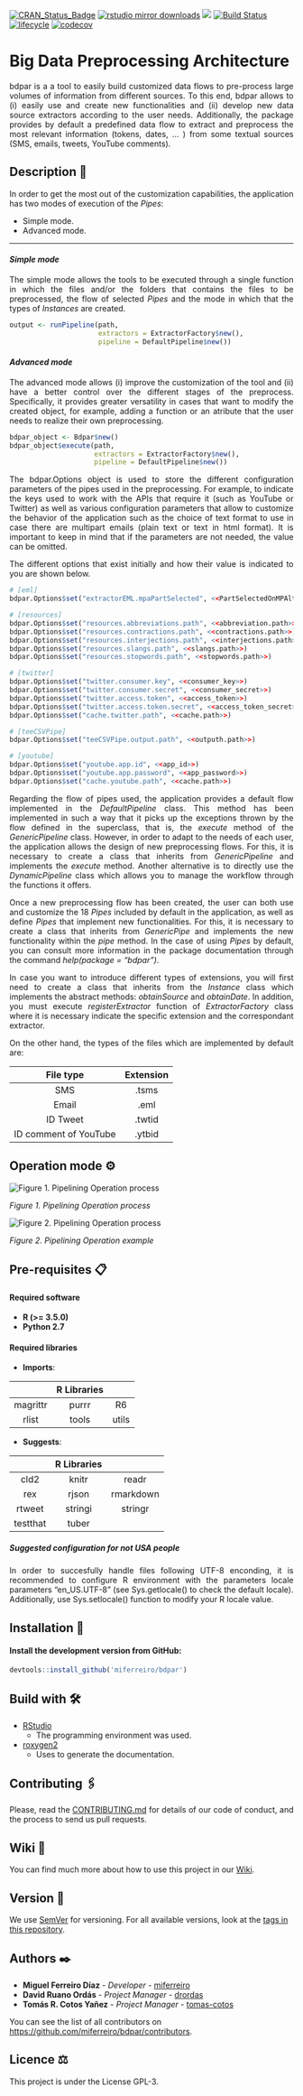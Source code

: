 
[![CRAN\_Status\_Badge](http://www.r-pkg.org/badges/version/bdpar)](https://cran.r-project.org/package=bdpar)
[![rstudio mirror
downloads](http://cranlogs.r-pkg.org/badges/bdpar)](https://github.com/metacran/cranlogs.app)
[![](https://cranlogs.r-pkg.org/badges/grand-total/bdpar)](https://cran.r-project.org/package=bdpar)
[![Build
Status](https://travis-ci.org/miferreiro/bdpar.svg?branch=develop)](https://travis-ci.org/miferreiro/bdpar)
[![lifecycle](https://img.shields.io/badge/lifecycle-maturing-blue.svg)](https://www.tidyverse.org/lifecycle/#maturing)
[![codecov](https://codecov.io/gh/miferreiro/bdpar/branch/develop/graph/badge.svg)](https://codecov.io/gh/miferreiro/bdpar)

# Big Data Preprocessing Architecture

<div style="text-align: justify">

bdpar is a a tool to easily build customized data flows to pre-process
large volumes of information from different sources. To this end, bdpar
allows to (i) easily use and create new functionalities and (ii) develop
new data source extractors according to the user needs. Additionally,
the package provides by default a predefined data flow to extract and
preprocess the most relevant information (tokens, dates, … ) from some
textual sources (SMS, emails, tweets, YouTube comments).

</div>

## Description 📄

<div style="text-align: justify">

In order to get the most out of the customization capabilities, the
application has two modes of execution of the *Pipes*:

  - Simple mode.
  - Advanced mode.

</div>

-----

#### *Simple mode*

<div style="text-align: justify">

The simple mode allows the tools to be executed through a single
function in which the files and/or the folders that contains the files
to be preprocessed, the flow of selected *Pipes* and the mode in which
that the types of *Instances* are created.

</div>

``` r
output <- runPipeline(path,
                      extractors = ExtractorFactory$new(),
                      pipeline = DefaultPipeline$new())
```

#### *Advanced mode*

<div style="text-align: justify">

The advanced mode allows (i) improve the customization of the tool and
(ii) have a better control over the different stages of the preprocess.
Specifically, it provides greater versatility in cases that want to
modify the created object, for example, adding a function or an atribute
that the user needs to realize their own preprocessing.

</div>

``` r
bdpar_object <- Bdpar$new() 
bdpar_object$execute(path,
                     extractors = ExtractorFactory$new(),
                     pipeline = DefaultPipeline$new())
```

<div style="text-align: justify">

The bdpar.Options object is used to store the different configuration
parameters of the pipes used in the preprocessing. For example, to
indicate the keys used to work with the APIs that require it (such as
YouTube or Twitter) as well as various configuration parameters that
allow to customize the behavior of the application such as the choice of
text format to use in case there are multipart emails (plain text or
text in html format). It is important to keep in mind that if the
parameters are not needed, the value can be omitted.

The different options that exist initially and how their value is
indicated to you are shown below.

</div>

``` r
# [eml]
bdpar.Options$set("extractorEML.mpaPartSelected", <<PartSelectedOnMPAlternative>>)

# [resources]
bdpar.Options$set("resources.abbreviations.path", <<abbreviation.path>>)
bdpar.Options$set("resources.contractions.path", <<contractions.path>>)
bdpar.Options$set("resources.interjections.path", <<interjections.path>>)
bdpar.Options$set("resources.slangs.path", <<slangs.path>>)
bdpar.Options$set("resources.stopwords.path", <<stopwords.path>>)

# [twitter]
bdpar.Options$set("twitter.consumer.key", <<consumer_key>>)
bdpar.Options$set("twitter.consumer.secret", <<consumer_secret>>)
bdpar.Options$set("twitter.access.token", <<access_token>>)
bdpar.Options$set("twitter.access.token.secret", <<access_token_secret>>)
bdpar.Options$set("cache.twitter.path", <<cache.path>>)

# [teeCSVPipe]
bdpar.Options$set("teeCSVPipe.output.path", <<outputh.path>>)

# [youtube]
bdpar.Options$set("youtube.app.id", <<app_id>>)
bdpar.Options$set("youtube.app.password", <<app_password>>)
bdpar.Options$set("cache.youtube.path", <<cache.path>>)
```

<div style="text-align: justify">

Regarding the flow of pipes used, the application provides a default
flow implemented in the *DefaultPipeline* class. This method has been
implemented in such a way that it picks up the exceptions thrown by the
flow defined in the superclass, that is, the *execute* method of the
*GenericPipeline* class. However, in order to adapt to the needs of each
user, the application allows the design of new preprocessing flows. For
this, it is necessary to create a class that inherits from
*GenericPipeline* and implements the *execute* method. Another
alternative is to directly use the *DynamicPipeline* class which allows
you to manage the workflow through the functions it offers.

</div>

<div style="text-align: justify">

Once a new preprocessing flow has been created, the user can both use
and customize the 18 *Pipes* included by default in the application, as
well as define *Pipes* that implement new functionalities. For this, it
is necessary to create a class that inherits from *GenericPipe* and
implements the new functionality within the *pipe* method. In the case
of using *Pipes* by default, you can consult more information in the
package documentation through the command *help(package = “bdpar”)*.

</div>

<div style="text-align: justify">

In case you want to introduce different types of extensions, you will
first need to create a class that inherits from the *Instance* class
which implements the abstract methods: *obtainSource* and *obtainDate*.
In addition, you must execute *registerExtractor* function of
*ExtractorFactory* class where it is necessary indicate the specific
extension and the correspondant extractor.

On the other hand, the types of the files which are implemented by
default are:

</div>

|       File type       | Extension |
| :-------------------: | :-------: |
|          SMS          |   .tsms   |
|         Email         |   .eml    |
|       ID Tweet        |  .twtid   |
| ID comment of YouTube |  .ytbid   |

## Operation mode ⚙

![Figure 1. Pipelining Operation
process](additional-material/PipelineProcess.png)

*Figure 1. Pipelining Operation process*

![Figure 2. Pipelining Operation
process](additional-material/PipelineExample.png)

*Figure 2. Pipelining Operation example*

## Pre-requisites 📋

#### Required software

  - **R (\>= 3.5.0)**
  - **Python 2.7**

#### Required libraries

  - **Imports**:

|          | R Libraries |       |
| :------: | :---------: | :---: |
| magrittr |    purrr    |  R6   |
|  rlist   |    tools    | utils |

  - **Suggests**:

|          | R Libraries |           |
| :------: | :---------: | :-------: |
|   cld2   |    knitr    |   readr   |
|   rex    |    rjson    | rmarkdown |
|  rtweet  |   stringi   |  stringr  |
| testthat |    tuber    |           |

##### Suggested configuration for not USA people

<div style="text-align: justify">

In order to succesfully handle files following UTF-8 enconding, it is
recommended to configure R environment with the parameters locale
parameters “en\_US.UTF-8” (see Sys.getlocale() to check the default
locale). Additionally, use Sys.setlocale() function to modify your R
locale value.

</div>

## Installation 🔧

#### Install the development version from GitHub:

``` r
devtools::install_github('miferreiro/bdpar')
```

## Build with 🛠️

  - [RStudio](https://www.rstudio.com/)
      - The programming environment was used.
  - [roxygen2](https://cran.r-project.org/web/packages/roxygen2/index.html)
      - Uses to generate the documentation.

## Contributing 🖇️

<div style="text-align: justify">

Please, read the
<a href = https://github.com/miferreiro/bdpar/blob/master/CONTRIBUTING.md>CONTRIBUTING.md</a>
for details of our code of conduct, and the process to send us pull
requests.

</div>

## Wiki 📖

You can find much more about how to use this project in our
[Wiki](https://github.com/miferreiro/bdpar/wiki).

## Version 📌

We use [SemVer](http://semver.org/) for versioning. For all available
versions, look at the [tags in this
repository](https://github.com/miferreiro/bdpar/tags).

## Authors ✒️

  - **Miguel Ferreiro Díaz** - *Developer* -
    [miferreiro](https://github.com/miferreiro)
  - **David Ruano Ordás** - *Project Manager* -
    [drordas](https://github.com/drordas)
  - **Tomás R. Cotos Yañez** - *Project Manager* -
    [tomas-cotos](https://github.com/tomas-cotos)

You can see the list of all contributors on
<https://github.com/miferreiro/bdpar/contributors>.

## Licence ⚖

This project is under the License GPL-3.
